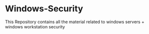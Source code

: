 # Windows-Security
This Repository contains all the material related to windows servers + windows workstation security
